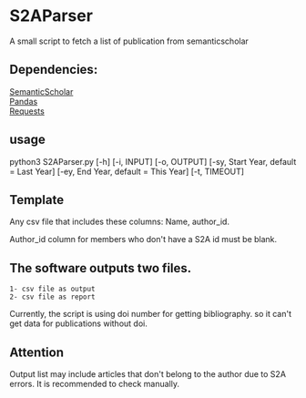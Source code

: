 # S2AParser
A small script to fetch a list of publication from semanticscholar

## Dependencies:

[SemanticScholar](https://pypi.org/project/semanticscholar/)  
[Pandas](https://pypi.org/project/pandas/)  
[Requests](https://pypi.org/project/requests/)  



## usage
python3 S2AParser.py [-h] [-i, INPUT] [-o, OUTPUT]
             [-sy, Start Year, default = Last Year]
             [-ey, End Year, default = This Year] [-t, TIMEOUT]



## Template
Any csv file that includes these columns: Name, author_id. 

Author_id column for members who don't have a S2A id must be blank.

## The software outputs two files. 
	1- csv file as output
	2- csv file as report 

Currently, the script is using doi number for getting bibliography. so it can't get data for publications without doi.

## Attention
Output list may include articles that don't belong to the author due to S2A errors. It is recommended to check manually.
